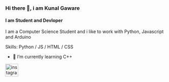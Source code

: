 ### Hi there 👋, i am Kunal Gaware
#### I am Student and Devloper
I am a Computer Science Student and i like to work with Python, Javascript and Arduino

Skills: Python / JS / HTML / CSS

- 🌱 I’m currently learning C++ 


[<img src='https://cdn.jsdelivr.net/npm/simple-icons@3.0.1/icons/instagram.svg' alt='instagram' height='40'>](https://www.instagram.com/kunal.s.gaware/)  

